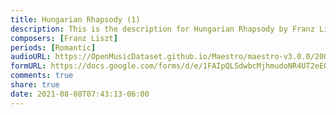 ```yaml
---
title: Hungarian Rhapsody (1)
description: This is the description for Hungarian Rhapsody by Franz Liszt
composers: [Franz Liszt]
periods: [Romantic]
audioURL: https://OpenMusicDataset.github.io/Maestro/maestro-v3.0.0/2009/MIDI-Unprocessed_12_R1_2009_03-05_ORIG_MID--AUDIO_12_R1_2009_12_R1_2009_05_WAV.midi
formURL: https://docs.google.com/forms/d/e/1FAIpQLSdwbcMjhmudoNR4UT2eEOrqD0ZUFdf0OTd1tocTrwJogH3Pig/viewform
comments: true
share: true
date: 2021-08-08T07:43:13-06:00
---
```

